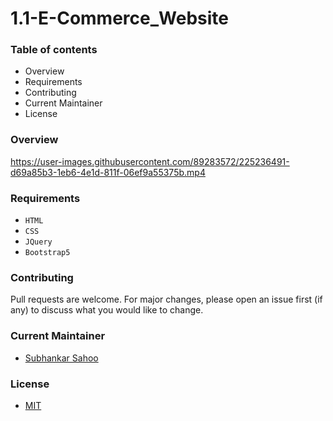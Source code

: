 # 1.1-E-Commerce_Website

### Table of contents

- Overview
- Requirements
- Contributing
- Current Maintainer
- License


### Overview



https://user-images.githubusercontent.com/89283572/225236491-d69a85b3-1eb6-4e1d-811f-06ef9a55375b.mp4




### Requirements
- `HTML`
- `CSS`
- `JQuery`
- `Bootstrap5`


### Contributing

Pull requests are welcome. For major changes, please open an issue first (if any)
to discuss what you would like to change.


### Current Maintainer
- [Subhankar Sahoo](https://github.com/sahoo-subha)

### License

- [MIT](https://github.com/sahoo-subha/1.1-E-Commerce_Website/blob/main/LICENSE)

